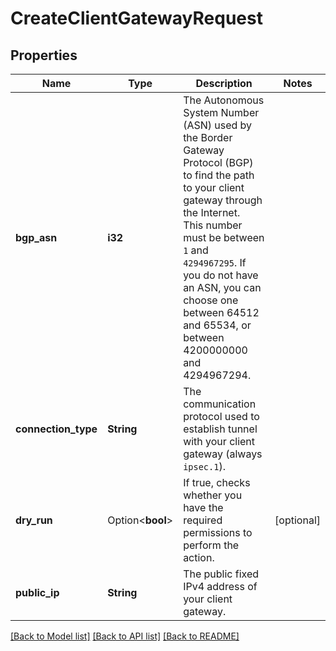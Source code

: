 # CreateClientGatewayRequest

## Properties

Name | Type | Description | Notes
------------ | ------------- | ------------- | -------------
**bgp_asn** | **i32** | The Autonomous System Number (ASN) used by the Border Gateway Protocol (BGP) to find the path to your client gateway through the Internet. <br/> This number must be between `1` and `4294967295`. If you do not have an ASN, you can choose one between 64512 and 65534, or between 4200000000 and 4294967294. | 
**connection_type** | **String** | The communication protocol used to establish tunnel with your client gateway (always `ipsec.1`). | 
**dry_run** | Option<**bool**> | If true, checks whether you have the required permissions to perform the action. | [optional]
**public_ip** | **String** | The public fixed IPv4 address of your client gateway. | 

[[Back to Model list]](../README.md#documentation-for-models) [[Back to API list]](../README.md#documentation-for-api-endpoints) [[Back to README]](../README.md)


